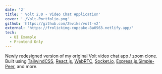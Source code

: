 ```yaml
---
date: '2'
title: ' Volt 2.0 - Video Chat Application'
cover: './Volt-Portfolio.png'
github: 'https://github.com/Zeviks/volt-v2'
external: 'https://frolicking-cupcake-8a0963.netlify.app/'
tech:
  - UI Example
  - Frontend Only
---
```


Newly redesigned version of my original Volt video chat app / zoom clone. Built using [TailwindCSS](), [React.js](), [WebRTC](), [Socket.io](), [Express.js](),[Simple-Peer](), and more.
